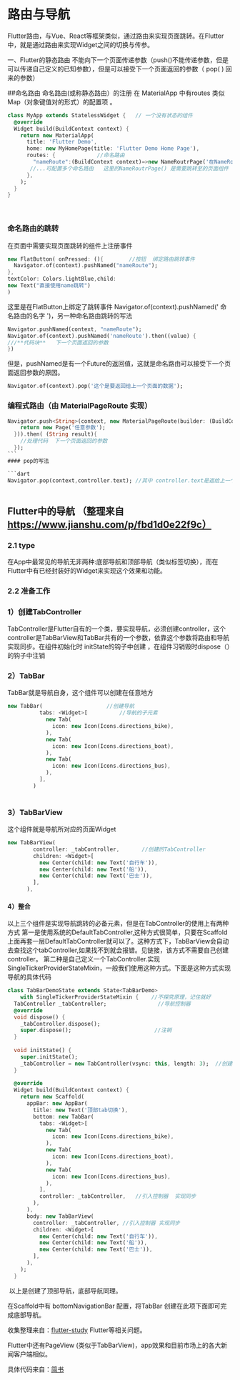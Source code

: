 # 路由与导航
Flutter路由，与Vue、React等框架类似，通过路由来实现页面跳转。在Flutter中，就是通过路由来实现Widget之间的切换与传参。

一、Flutter的静态路由 不能向下一个页面传递参数（push()不能传递参数，但是可以传递自己定义的已知参数），但是可以接受下一个页面返回的参数（ pop( ) 回来的参数）

##命名路由
命名路由(或称静态路由）的注册  在 MaterialApp 中有routes 类似Map（对象键值对的形式）的配置项 。

```Dart
class MyApp extends StatelessWidget {   // 一个没有状态的组件
  @override
  Widget build(BuildContext context) {
    return new MaterialApp(
      title: 'Flutter Demo',
      home: new MyHomePage(title: 'Flutter Demo Home Page'),
      routes: {             //命名路由
        "nameRoute":(BuildContext context)=>new NameRoutrPage('在NameRoutrPage页面中定义的参数'), //"路由名称" 对应跳转的页面（组件）
       //...可配置多个命名路由   这里的NameRoutrPage() 是需要跳转至的页面组件 需要另外声明
      },
    );
  }
}
```
​
### 命名路由的跳转 
在页面中需要实现页面跳转的组件上注册事件
```Dart
new FlatButton( onPressed: (){        //按钮  绑定路由跳转事件
  Navigator.of(context).pushNamed("nameRoute");
}, 
textColor: Colors.lightBlue,child: 
new Text("直接使用name跳转")
)
```
这里是在FlatButton上绑定了跳转事件 Navigator.of(context).pushNamed(' 命名路由的名字 ')，另一种命名路由跳转的写法

```dart
Navigator.pushNamed(context, "nameRoute");
Navigator.of(context).pushNamed('nameRoute').then((value) {
///**代码块**   下一个页面返回的参数
})
```
但是，pushNamed是有一个Future的返回值，这就是命名路由可以接受下一个页面返回参数的原因。
```dart
Navigator.of(context).pop('这个是要返回给上一个页面的数据');
```
### 编程式路由（由 MaterialPageRoute 实现）
```Dart
Navigator.push<String>(context, new MaterialPageRoute(builder: (BuildContext context){
    return new Page('任意参数'); 
  })).then( (String result){
    //处理代码  下一个页面返回的参数
  });
​```
#### pop的写法

```dart
Navigator.pop(context,controller.text); //其中 controller.text是返给上一个页面的参数
​
```
## Flutter中的导航  （整理来自 https://www.jianshu.com/p/fbd1d0e22f9c）

### 2.1 type
在App中最常见的导航无非两种:底部导航和顶部导航（类似标签切换），而在Flutter中有已经封装好的Widget来实现这个效果和功能。

### 2.2 准备工作

### 1）创建TabController

TabController是Flutter自有的一个类，要实现导航，必须创建controller，这个controller是TabBarView和TabBar共有的一个参数，依靠这个参数将路由和导航实现同步。在组件初始化时 initState的钩子中创建 ，在组件习销毁时dispose（）的钩子中注销

### 2）TabBar

TabBar就是导航自身，这个组件可以创建在任意地方


```dart
new TabBar(                    //创建导航
          tabs: <Widget>[          //导航的子元素
            new Tab(
              icon: new Icon(Icons.directions_bike),
            ),
            new Tab(
              icon: new Icon(Icons.directions_boat),
            ),
            new Tab(
              icon: new Icon(Icons.directions_bus),
            ),
          ],
        )
​
```


### 3）TabBarView
这个组件就是导航所对应的页面Widget
```dart
new TabBarView(
        controller: _tabController,       //创建的TabController
        children: <Widget>[
          new Center(child: new Text('自行车')),
          new Center(child: new Text('船')),
          new Center(child: new Text('巴士')),
        ],
      ),
```
#### 4）整合
以上三个组件是实现导航跳转的必备元素，但是在TabController的使用上有两种方式
第一是使用系统的DefaultTabController,这种方式很简单，只要在Scaffold上面再套一层DefaultTabController就可以了。这种方式下，TabBarView会自动去查找这个tabController,如果找不到就会报错。见链接，该方式不需要自己创建controller。
第二种是自己定义一个TabController.实现SingleTickerProviderStateMixin，一般我们使用这种方式。下面是这种方式实现导航的具体代码
```dart
class TabBarDemoState extends State<TabBarDemo>
    with SingleTickerProviderStateMixin {    //不探究原理，记住就好
  TabController _tabController;                //导航控制器
  @override
  void dispose() {
    _tabController.dispose();
    super.dispose();                          //注销
  }
​
  void initState() {
    super.initState();
    _tabController = new TabController(vsync: this, length: 3);  //创建 length：根据实际写
  }
​
  @override
  Widget build(BuildContext context) {
    return new Scaffold(
      appBar: new AppBar(
        title: new Text('顶部tab切换'),
        bottom: new TabBar(
          tabs: <Widget>[
            new Tab(
              icon: new Icon(Icons.directions_bike),
            ),
            new Tab(
              icon: new Icon(Icons.directions_boat),
            ),
            new Tab(
              icon: new Icon(Icons.directions_bus),
            ),
          ],
          controller: _tabController,   //引入控制器  实现同步
        ),
      ),
      body: new TabBarView(
        controller: _tabController, //引入控制器 实现同步
        children: <Widget>[
          new Center(child: new Text('自行车')),
          new Center(child: new Text('船')),
          new Center(child: new Text('巴士')),
        ],
      ),
    );
  }
```
​
以上是创建了顶部导航，底部导航同理。

在Scaffold中有 bottomNavigationBar 配置，将TabBar 创建在此项下面即可完成底部导航。



收集整理来自：[flutter-study](https://github.com/chinabrant/flutter_study) Flutter等相关问题。



Flutter中还有PageView (类似于TabBarView)，app效果和目前市场上的各大新闻客户端相似。

具体代码来自：[简书](https://www.jianshu.com/p/7f5b7e7d3c9a)